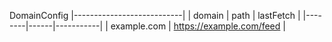 DomainConfig |---------------------------| | domain | path | lastFetch |
|--------|------|-----------| | example.com | https://example.com/feed |
